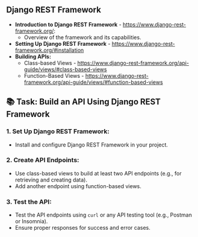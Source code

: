 ## Django REST Framework 

- **Introduction to Django REST Framework** - https://www.django-rest-framework.org/:
  - Overview of the framework and its capabilities.
- **Setting Up Django REST Framework** - https://www.django-rest-framework.org/#installation
- **Building APIs:**
  - Class-based Views - https://www.django-rest-framework.org/api-guide/views/#class-based-views
  - Function-Based Views - https://www.django-rest-framework.org/api-guide/views/#function-based-views
  
## 📚 Task: Build an API Using Django REST Framework

### 1. Set Up Django REST Framework:
- Install and configure Django REST Framework in your project.

### 2. Create API Endpoints:
- Use class-based views to build at least two API endpoints (e.g., for retrieving and creating data).
- Add another endpoint using function-based views.

### 3. Test the API:
- Test the API endpoints using `curl` or any API testing tool (e.g., Postman or Insomnia).
- Ensure proper responses for success and error cases.
